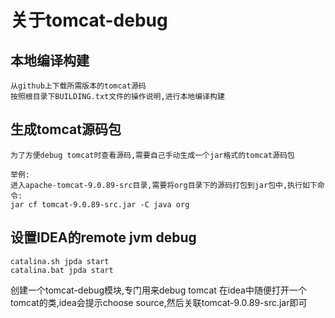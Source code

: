 # 关于tomcat-debug

## 本地编译构建

```text
从github上下载所需版本的tomcat源码
按照根目录下BUILDING.txt文件的操作说明,进行本地编译构建
```

## 生成tomcat源码包

```text
为了方便debug tomcat时查看源码,需要自己手动生成一个jar格式的tomcat源码包

举例:
进入apache-tomcat-9.0.89-src目录,需要将org目录下的源码打包到jar包中,执行如下命令:
jar cf tomcat-9.0.89-src.jar -C java org
```



## 设置IDEA的remote jvm debug

```text
catalina.sh jpda start
catalina.bat jpda start
```
创建一个tomcat-debug模块,专门用来debug tomcat
在idea中随便打开一个tomcat的类,idea会提示choose source,然后关联tomcat-9.0.89-src.jar即可
